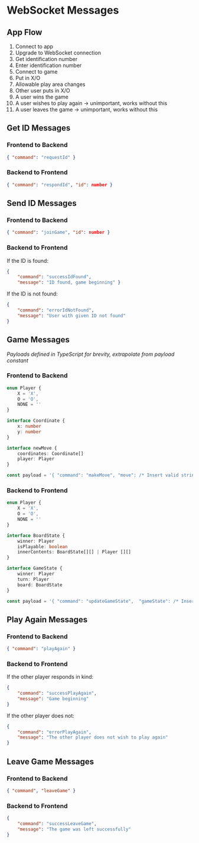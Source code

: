 # WebSocket Messages

## App Flow
1. Connect to app
2. Upgrade to WebSocket connection
3. Get identification number
4. Enter identification number
5. Connect to game
6. Put in X/O
7. Allowable play area changes
8. Other user puts in X/O
9.  A user wins the game
10. A user wishes to play again -> unimportant, works without this
11. A user leaves the game -> unimportant, works without this

## Get ID Messages
### Frontend to Backend
```JSON
{ "command": "requestId" }
```
### Backend to Frontend
```JSON
{ "command": "respondId", "id": number }
```

## Send ID Messages
### Frontend to Backend
```JSON
{ "command": "joinGame", "id": number }
```
### Backend to Frontend
If the ID is found:
```JSON
{ 
    "command": "successIdFound", 
    "message": "ID found, game beginning" }
```
If the ID is not found:
```JSON
{
    "command": "errorIdNotFound",
    "message": "User with given ID not found"
}
```

## Game Messages
_Payloads defined in TypeScript for brevity, extrapolate from payload constant_
### Frontend to Backend
```typescript
enum Player {
    X = 'X',
    O = 'O',
    NONE = ''
}

interface Coordinate {
    x: number
    y: number
}

interface newMove {
    coordinates: Coordinate[]
    player: Player
}

const payload = '{ "command": "makeMove", "move": /* Insert valid stringified JSON newMove here */ }'
```

### Backend to Frontend
```typescript
enum Player {
    X = 'X',
    O = 'O',
    NONE = ''
}

interface BoardState {
    winner: Player
    isPlayable: boolean
    innerContents: BoardState[][] | Player [][]
}

interface GameState {
    winner: Player
    turn: Player
    board: BoardState
}

const payload = '{ "command": "updateGameState",  "gameState": /* Insert valid stringified JSON GameState here */ }'
```

## Play Again Messages
### Frontend to Backend
```JSON
{ "command": "playAgain" }
```
### Backend to Frontend
If the other player responds in kind:
```JSON
{
    "command": "successPlayAgain",
    "message": "Game beginning"
}
```
If the other player does not:
```JSON
{
    "command": "errorPlayAgain",
    "message": "The other player does not wish to play again"
}
```

## Leave Game Messages
### Frontend to Backend
```JSON
{ "command", "leaveGame" }
```
### Backend to Frontend
```JSON
{
    "command": "successLeaveGame", 
    "message": "The game was left successfully"
}
```